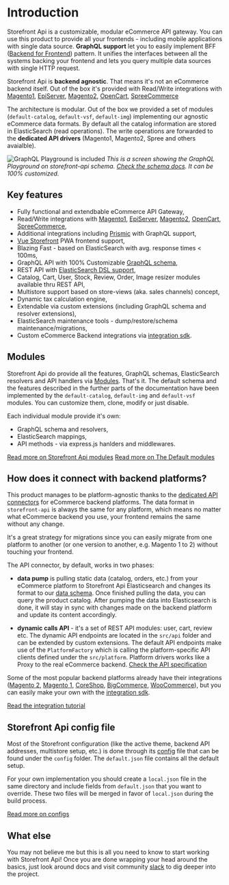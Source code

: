 # Introduction

Storefront Api is a customizable, modular eCommerce API gateway. You can use this product to provide all your frontends - including mobile applications with single data source. **GraphQL support** let you to easily implement BFF ([Backend for Frontend](https://samnewman.io/patterns/architectural/bff/)) pattern. It unifies the interfaces between all the systems backing your frontend and lets you query multiple data sources with single HTTP request.

Storefront Api is **backend agnostic**. That means it's not an eCommerce backend itself. Out of the box it's provided with Read/Write integrations with [Magento1](https://github.com/DivanteLtd/magento1-vsbridge-indexer), [EpiServer](https://github.com/makingwaves/epi-commerce-to-vue-storefront), [Magento2](https://github.com/DivanteLtd/magento2-vsbridge-indexer), [OpenCart](https://github.com/butopea/vue-storefront-opencart-vsbridge), [SpreeCommerce](https://github.com/spark-solutions/spree2vuestorefront)

The architecture is modular. Out of the box we provided a set of modules (`default-catalog`, `default-vsf`, `default-img`) implementing our agnostic eCommerce data formats.  By default all the catalog information are stored in ElasticSearch (read operations). The write operations are forwarded to the **dedicated API drivers** (Magento1, Magento2, Spree and others avaialble).

<img src="https://divante.com/github/storefront-api/graphql-playground.png" alt="GraphQL Playground is included"/>
<em style="text-align:center;">This is a screen showing the GraphQL Playground on storefront-api schema. <a href="https://divanteltd.github.io/storefront-graphql-api-schema/">Check the schema docs</a>. It can be 100% customized.</em>

## Key features

 - Fully functional and extendbable eCommerce API Gateway,
 - Read/Write integrations with [Magento1](https://github.com/DivanteLtd/magento1-vsbridge-indexer), [EpiServer](https://github.com/makingwaves/epi-commerce-to-vue-storefront), [Magento2](https://github.com/DivanteLtd/magento2-vsbridge-indexer), [OpenCart](https://github.com/butopea/vue-storefront-opencart-vsbridge), [SpreeCommerce](https://github.com/spark-solutions/spree2vuestorefront),
 - Additional integrations including [Prismic](https://forum.vuestorefront.io/t/prismic-connector/160) with GraphQL support,
 - [Vue Storefront](https://vuestorefront.io) PWA frontend support,
 - Blazing Fast - based on ElasticSearch with avg. response times < 100ms,
 - GraphQL API with 100% Customizable [GraphQL schema](https://divanteltd.github.io/storefront-graphql-api-schema/),
 - REST API with [ElasticSearch DSL support](https://www.elastic.co/guide/en/elasticsearch/reference/current/query-dsl.html),
 - Catalog, Cart, User, Stock, Review, Order, Image resizer modules available thru REST API,
 - Multistore support based on store-views (aka. sales channels) concept,
 - Dynamic tax calculation engine,
 - Extendable via custom extensions (including GraphQL schema and resolver extensions),
 - ElasticSearch maintenance tools - dump/restore/schema maintenance/migrations,
 - Custom eCommerce Backend integrations via [integration sdk](https://github.com/DivanteLtd/storefront-integration-sdk).


## Modules

Storefront Api do provide all the features, GraphQL schemas, ElasticSearch resolvers and API handlers via [Modules](../modules/introduction.md). That's it. The default schema and the features described in the further parts of the documentation have been implemented by the `default-catalog`, `default-img` and `default-vsf` modules. You can customize them, clone, modify or just disable.

Each individual module provide it's own:
- GraphQL schema and resolvers,
- ElasticSearch mappings,
- API methods - via express.js hanlders and middlewares.

[Read more on Storefront Api modules](../modules/introduction.md)
[Read more on The Default modules](../default-modules/introduction.md)

## How does it connect with backend platforms?
This product manages to be platform-agnostic thanks to the [dedicated API connectors](https://github.com/DivanteLtd/vue-storefront#integrations) for eCommerce backend platforms. The data format in `storefront-api` is always the same for any platform, which means no matter what eCommerce backend you use, your frontend remains the same without any change.

It's a great strategy for migrations since you can easily migrate from one platform to another (or one version to another, e.g. Magento 1 to 2) without touching your frontend.

The API connector, by default, works in two phases:

- **data pump** is pulling static data (catalog, orders, etc.) from your eCommerce platform to Storefront Api Elasticsearch and changes its format to our [data schema](https://divanteltd.github.io/storefront-graphql-api-schema/). Once finished pulling the data, you can query the product catalog. After pumping the data into Elasticsearch is done, it will stay in sync with changes made on the backend platform and update its content accordingly.

- **dynamic calls API** - it's a set of REST API modules: user, cart, review etc. The dynamic API endpoints are located in the `src/api` folder and can be extended by custom extensions. The default API endpoints make use of the `PlatformFactory` which is calling the platform-specific API clients defined under the `src/platform`. Platform drivers works like a Proxy to the real eCommerce backend. [Check the API specification](./api.md)

Some of the most popular backend platforms already have their integrations ([Magento 2](https://github.com/DivanteLtd/mage2vuestorefront), [Magento 1](https://github.com/DivanteLtd/magento1-vsbridge), [CoreShop](https://github.com/DivanteLtd/coreshop-vsbridge), [BigCommerce](https://github.com/DivanteLtd/bigcommerce2vuestorefront), [WooCommerce](https://github.com/DivanteLtd/woocommerce2vuestorefront)), but you can easily make your own with the [integration sdk](https://github.com/DivanteLtd/storefront-integration-sdk).

[Read the integration tutorial](./integration/integration.md)

## Storefront Api config file

Most of the Storefront configuration (like the active theme, backend API addresses, multistore setup, etc.) is done through its [config](./config.md) file that can be found under the `config` folder. The `default.json` file contains all the default setup.

For your own implementation you should create a `local.json` file in the same directory and include fields from `default.json` that you want to override. These two files will be merged in favor of `local.json` during the build process.

[Read more on configs](./config.md)

## What else
You may not believe me but this is all you need to know to start working with Storefront Api! Once you are done wrapping your head around the basics, just look around docs and visit community [slack](https://slack.vuestorefront.io) to dig deeper into the project.

